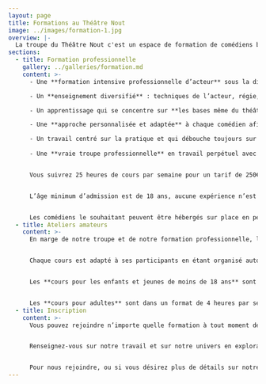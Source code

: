 ```yaml
---
layout: page
title: Formations au Théâtre Nout
image: ../images/formation-1.jpg
overview: |-
  La troupe du Théâtre Nout c'est un espace de formation de comédiens basé sur des valeurs ancrées dans l’histoire du théâtre, comme le travail et l’esprit de troupe.
sections:
  - title: Formation professionnelle
    gallery: ../galleries/formation.md
    content: >-
      - Une **formation intensive professionnelle d’acteur** sous la direction d’Hazem El Awadly.

      - Un **enseignement diversifié** : techniques de l’acteur, régie, costumes, scénographie, sophrologie…

      - Un apprentissage qui se concentre sur **les bases même du théâtre et l’esprit de troupe**, fidèle à la philosophie de la Cartoucherie de Vincennes.

      - Une **approche personnalisée et adaptée** à chaque comédien afin de l’aider à s’épanouir en développant son potentiel artistique.

      - Un travail centré sur la pratique et qui débouche toujours sur des **représentations publiques**.
      
      - Une **vraie troupe professionnelle** en travail perpétuel avec 20 ans d’existence et plus de 20 pièces montées.


      Vous suivrez 25 heures de cours par semaine pour un tarif de 250€ par mois.


      L’âge minimum d’admission est de 18 ans, aucune expérience n’est nécessaire. L’admission est décidée à la suite d’un entretien, puis d’une audition individuelle qui ne nécessite pas de préparation.


      Les comédiens le souhaitant peuvent être hébergés sur place en pension complète.
  - title: Ateliers amateurs
    content: >-
      En marge de notre troupe et de notre formation professionnelle, le Théâtre Nout propose également des **cours amateurs pour les enfants et les adultes**.


      Chaque cours est adapté à ses participants en étant organisé autour de petits groupes afin de fournir un **apprentissage personnalisé**. Ils résultent toujours en **une ou plusieurs représentations** au sein du théâtre en fin d’année scolaire.


      Les **cours pour les enfants et jeunes de moins de 18 ans** sont dans un format de 2 heures par semaine pour un tarif de 50€ par mois.


      Les **cours pour adultes** sont dans un format de 4 heures par semaine pour un tarif de 120€ par mois.
  - title: Inscription
    content: >-
      Vous pouvez rejoindre n’importe quelle formation à tout moment de l’année.


      Renseignez-vous sur notre travail et sur notre univers en explorant nos [créations précédentes](/notre-histoire#nos-spectacles).


      Pour nous rejoindre, ou si vous désirez plus de détails sur notre formation, n’hésitez pas à [nous contacter](/informations-pratiques#nous-contacter).
---
```

